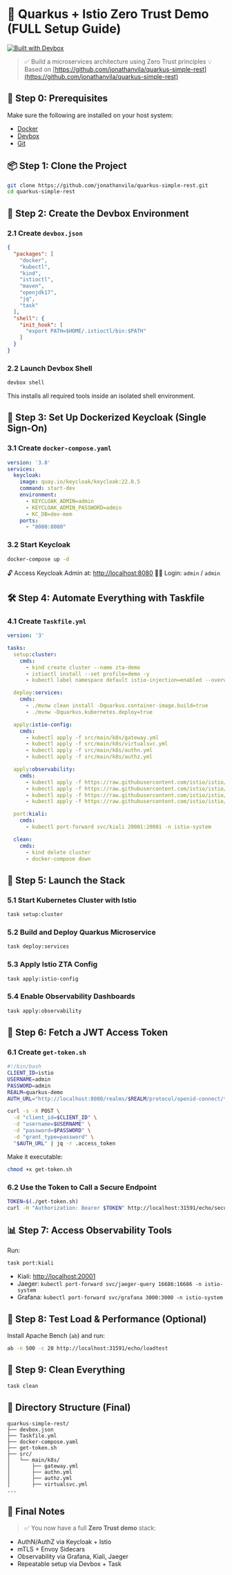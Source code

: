 # 🧱 Quarkus + Istio Zero Trust Demo (FULL Setup Guide)
[![Built with Devbox](https://www.jetify.com/img/devbox/shield_moon.svg)](https://www.jetify.com/devbox/docs/contributor-quickstart/)

> ✅ Build a microservices architecture using Zero Trust principles
> 💡 Based on [https://github.com/jonathanvila/quarkus-simple-rest](https://github.com/jonathanvila/quarkus-simple-rest)


## 🧰 Step 0: Prerequisites

Make sure the following are installed on your host system:

* [Docker](https://docs.docker.com/engine/install/)
* [Devbox](https://jetify-com.vercel.app/docs/devbox/installing_devbox)
* [Git](https://git-scm.com/downloads)


## 📦 Step 1: Clone the Project

```bash
git clone https://github.com/jonathanvila/quarkus-simple-rest.git
cd quarkus-simple-rest
```


## 🧪 Step 2: Create the Devbox Environment

### 2.1 Create `devbox.json`

```json
{
  "packages": [
    "docker",
    "kubectl",
    "kind",
    "istioctl",
    "maven",
    "openjdk17",
    "jq",
    "task"
  ],
  "shell": {
    "init_hook": [
      "export PATH=$HOME/.istioctl/bin:$PATH"
    ]
  }
}
```

### 2.2 Launch Devbox Shell

```bash
devbox shell
```

This installs all required tools inside an isolated shell environment.


## 🔧 Step 3: Set Up Dockerized Keycloak (Single Sign-On)

### 3.1 Create `docker-compose.yaml`

```yaml
version: '3.8'
services:
  keycloak:
    image: quay.io/keycloak/keycloak:22.0.5
    command: start-dev
    environment:
      - KEYCLOAK_ADMIN=admin
      - KEYCLOAK_ADMIN_PASSWORD=admin
      - KC_DB=dev-mem
    ports:
      - "8080:8080"
```

### 3.2 Start Keycloak

```bash
docker-compose up -d
```

🔓 Access Keycloak Admin at: [http://localhost:8080](http://localhost:8080)
🧑‍💼 Login: `admin` / `admin`



## 🛠 Step 4: Automate Everything with Taskfile

### 4.1 Create `Taskfile.yml`

```yaml
version: '3'

tasks:
  setup:cluster:
    cmds:
      - kind create cluster --name zta-demo
      - istioctl install --set profile=demo -y
      - kubectl label namespace default istio-injection=enabled --overwrite

  deploy:services:
    cmds:
      - ./mvnw clean install -Dquarkus.container-image.build=true
      - ./mvnw -Dquarkus.kubernetes.deploy=true

  apply:istio-config:
    cmds:
      - kubectl apply -f src/main/k8s/gateway.yml
      - kubectl apply -f src/main/k8s/virtualsvc.yml
      - kubectl apply -f src/main/k8s/authn.yml
      - kubectl apply -f src/main/k8s/authz.yml

  apply:observability:
    cmds:
      - kubectl apply -f https://raw.githubusercontent.com/istio/istio/release-1.19/samples/addons/prometheus.yaml
      - kubectl apply -f https://raw.githubusercontent.com/istio/istio/release-1.19/samples/addons/jaeger.yaml
      - kubectl apply -f https://raw.githubusercontent.com/istio/istio/release-1.19/samples/addons/grafana.yaml
      - kubectl apply -f https://raw.githubusercontent.com/istio/istio/release-1.19/samples/addons/kiali.yaml

  port:kiali:
    cmds:
      - kubectl port-forward svc/kiali 20001:20001 -n istio-system

  clean:
    cmds:
      - kind delete cluster
      - docker-compose down
```

## 🚀 Step 5: Launch the Stack

### 5.1 Start Kubernetes Cluster with Istio

```bash
task setup:cluster
```

### 5.2 Build and Deploy Quarkus Microservice

```bash
task deploy:services
```

### 5.3 Apply Istio ZTA Config

```bash
task apply:istio-config
```

### 5.4 Enable Observability Dashboards

```bash
task apply:observability
```


## 🔐 Step 6: Fetch a JWT Access Token

### 6.1 Create `get-token.sh`

```bash
#!/bin/bash
CLIENT_ID=istio
USERNAME=admin
PASSWORD=admin
REALM=quarkus-demo
AUTH_URL="http://localhost:8080/realms/$REALM/protocol/openid-connect/token"

curl -s -X POST \
  -d "client_id=$CLIENT_ID" \
  -d "username=$USERNAME" \
  -d "password=$PASSWORD" \
  -d "grant_type=password" \
  "$AUTH_URL" | jq -r .access_token
```

Make it executable:

```bash
chmod +x get-token.sh
```

### 6.2 Use the Token to Call a Secure Endpoint

```bash
TOKEN=$(./get-token.sh)
curl -H "Authorization: Bearer $TOKEN" http://localhost:31591/echo/secure
```


## 📊 Step 7: Access Observability Tools

Run:

```bash
task port:kiali
```

* Kiali: [http://localhost:20001](http://localhost:20001)
* Jaeger: `kubectl port-forward svc/jaeger-query 16686:16686 -n istio-system`
* Grafana: `kubectl port-forward svc/grafana 3000:3000 -n istio-system`



## 🔁 Step 8: Test Load & Performance (Optional)

Install Apache Bench (`ab`) and run:

```bash
ab -n 500 -c 20 http://localhost:31591/echo/loadtest
```


## 🧹 Step 9: Clean Everything

```bash
task clean
```


## 📁 Directory Structure (Final)

```
quarkus-simple-rest/
├── devbox.json
├── Taskfile.yml
├── docker-compose.yaml
├── get-token.sh
├── src/
│   └── main/k8s/
│       ├── gateway.yml
│       ├── authn.yml
│       ├── authz.yml
│       ├── virtualsvc.yml
...
```


## 📌 Final Notes

> ✅ You now have a full **Zero Trust demo** stack:

* AuthN/AuthZ via Keycloak + Istio
* mTLS + Envoy Sidecars
* Observability via Grafana, Kiali, Jaeger
* Repeatable setup via Devbox + Task
